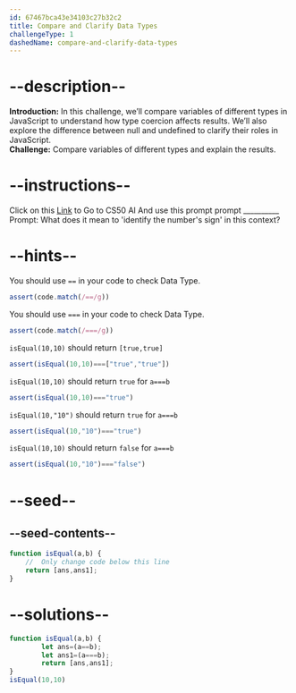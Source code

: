 ```yaml
---
id: 67467bca43e34103c27b32c2
title: Compare and Clarify Data Types
challengeType: 1
dashedName: compare-and-clarify-data-types
---
```


# --description--

**Introduction:**
In this challenge, we’ll compare variables of different types in JavaScript to understand how type coercion affects results. We’ll also explore the difference between null and undefined to clarify their roles in JavaScript.
<br>
**Challenge:**
Compare variables of different types and explain the results.

# --instructions--

Click on this <a href = "https://cs50.ai/chat">Link</a>  to Go to CS50 AI 
And use this prompt prompt __________
Prompt: What does it mean to 'identify the number's sign' in this context?

# --hints--

You should use `==`  in your code to check Data Type.

```js
assert(code.match(/==/g))
```

You should use `===`  in your code to check Data Type.

```js
assert(code.match(/===/g))
```

`isEqual(10,10)` should return `[true,true]`

```js
assert(isEqual(10,10)===["true","true"])
```

`isEqual(10,10)` should return `true` for `a===b`

```js
assert(isEqual(10,10)==="true")
```

`isEqual(10,"10")` should return `true` for `a===b`

```js
assert(isEqual(10,"10")==="true")
```

`isEqual(10,10)` should return `false` for `a===b`

```js
assert(isEqual(10,"10")==="false")
```

# --seed--
## --seed-contents--

```js
function isEqual(a,b) {
	//  Only change code below this line
	return [ans,ans1];
}

```

# --solutions--

```js
function isEqual(a,b) {
		let ans=(a==b);
		let ans1=(a===b);
		return [ans,ans1];
}
isEqual(10,10)
```
